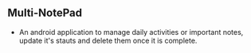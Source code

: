 ## Multi-NotePad
- An android application to manage daily activities or important notes, update it's stauts and delete them once it is complete.
